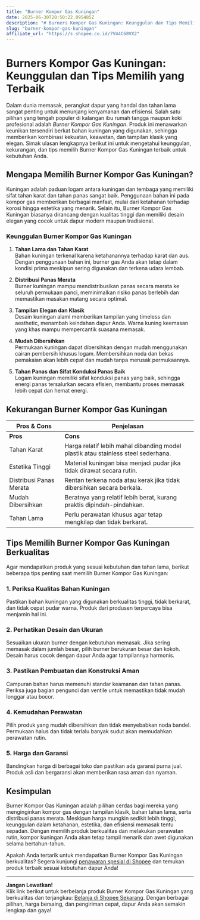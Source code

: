 ```yaml
---
title: "Burner Kompor Gas Kuningan"
date: 2025-06-30T20:50:22.095485Z
description: "# Burners Kompor Gas Kuningan: Keunggulan dan Tips Memilih yang Terbaik..."
slug: "burner-kompor-gas-kuningan"
affiliate_url: "https://s.shopee.co.id/7V44C68VX2"
---
```

# Burners Kompor Gas Kuningan: Keunggulan dan Tips Memilih yang Terbaik

Dalam dunia memasak, perangkat dapur yang handal dan tahan lama sangat penting untuk menunjang kenyamanan dan efisiensi. Salah satu pilihan yang tengah populer di kalangan ibu rumah tangga maupun koki profesional adalah *Burner Kompor Gas Kuningan*. Produk ini menawarkan keunikan tersendiri berkat bahan kuningan yang digunakan, sehingga memberikan kombinasi kekuatan, keawetan, dan tampilan klasik yang elegan. Simak ulasan lengkapnya berikut ini untuk mengetahui keunggulan, kekurangan, dan tips memilih Burner Kompor Gas Kuningan terbaik untuk kebutuhan Anda.

## Mengapa Memilih Burner Kompor Gas Kuningan?

Kuningan adalah paduan logam antara kuningan dan tembaga yang memiliki sifat tahan karat dan tahan panas sangat baik. Penggunaan bahan ini pada kompor gas memberikan berbagai manfaat, mulai dari ketahanan terhadap korosi hingga estetika yang menarik. Selain itu, Burner Kompor Gas Kuningan biasanya dirancang dengan kualitas tinggi dan memiliki desain elegan yang cocok untuk dapur modern maupun tradisional.

### Keunggulan Burner Kompor Gas Kuningan

1. **Tahan Lama dan Tahan Karat**  
Bahan kuningan terkenal karena ketahanannya terhadap karat dan aus. Dengan penggunaan bahan ini, burner gas Anda akan tetap dalam kondisi prima meskipun sering digunakan dan terkena udara lembab.

2. **Distribusi Panas Merata**  
Burner kuningan mampu mendistribusikan panas secara merata ke seluruh permukaan panci, meminimalkan risiko panas berlebih dan memastikan masakan matang secara optimal.

3. **Tampilan Elegan dan Klasik**  
Desain kuningan alami memberikan tampilan yang timeless dan aesthetic, menambah keindahan dapur Anda. Warna kuning keemasan yang khas mampu mempercantik suasana memasak.

4. **Mudah Dibersihkan**  
Permukaan kuningan dapat dibersihkan dengan mudah menggunakan cairan pembersih khusus logam. Membersihkan noda dan bekas pemakaian akan lebih cepat dan mudah tanpa merusak permukaannya.

5. **Tahan Panas dan Sifat Konduksi Panas Baik**  
Logam kuningan memiliki sifat konduksi panas yang baik, sehingga energi panas tersalurkan secara efisien, membantu proses memasak lebih cepat dan hemat energi.

## Kekurangan Burner Kompor Gas Kuningan

| Pros & Cons | Penjelasan |
|--------------|--------------|
| **Pros** | **Cons** |
| Tahan Karat | Harga relatif lebih mahal dibanding model plastik atau stainless steel sederhana. |
| Estetika Tinggi | Material kuningan bisa menjadi pudar jika tidak dirawat secara rutin. |
| Distribusi Panas Merata | Rentan terkena noda atau kerak jika tidak dibersihkan secara berkala. |
| Mudah Dibersihkan | Beratnya yang relatif lebih berat, kurang praktis dipindah-pindahkan. |
| Tahan Lama | Perlu perawatan khusus agar tetap mengkilap dan tidak berkarat. |

## Tips Memilih Burner Kompor Gas Kuningan Berkualitas

Agar mendapatkan produk yang sesuai kebutuhan dan tahan lama, berikut beberapa tips penting saat memilih Burner Kompor Gas Kuningan:

### 1. Periksa Kualitas Bahan Kuningan

Pastikan bahan kuningan yang digunakan berkualitas tinggi, tidak berkarat, dan tidak cepat pudar warna. Produk dari produsen terpercaya bisa menjamin hal ini.

### 2. Perhatikan Desain dan Ukuran

Sesuaikan ukuran burner dengan kebutuhan memasak. Jika sering memasak dalam jumlah besar, pilih burner berukuran besar dan kokoh. Desain harus cocok dengan dapur Anda agar tampilannya harmonis.

### 3. Pastikan Pembuatan dan Konstruksi Aman

Campuran bahan harus memenuhi standar keamanan dan tahan panas. Periksa juga bagian pengunci dan ventile untuk memastikan tidak mudah longgar atau bocor.

### 4. Kemudahan Perawatan

Pilih produk yang mudah dibersihkan dan tidak menyebabkan noda bandel. Permukaan halus dan tidak terlalu banyak sudut akan memudahkan perawatan rutin.

### 5. Harga dan Garansi

Bandingkan harga di berbagai toko dan pastikan ada garansi purna jual. Produk asli dan bergaransi akan memberikan rasa aman dan nyaman.

## Kesimpulan

Burner Kompor Gas Kuningan adalah pilihan cerdas bagi mereka yang menginginkan kompor gas dengan tampilan klasik, bahan tahan lama, serta distribusi panas merata. Meskipun harga mungkin sedikit lebih tinggi, keunggulan dalam ketahanan, estetika, dan efisiensi memasak tentu sepadan. Dengan memilih produk berkualitas dan melakukan perawatan rutin, kompor kuningan Anda akan tetap tampil menarik dan awet digunakan selama bertahun-tahun.

Apakah Anda tertarik untuk mendapatkan Burner Kompor Gas Kuningan berkualitas? Segera kunjungi [penawaran spesial di Shopee](https://s.shopee.co.id/7V44C68VX2) dan temukan produk terbaik sesuai kebutuhan dapur Anda!

---

**Jangan Lewatkan!**  
Klik link berikut untuk berbelanja produk Burner Kompor Gas Kuningan yang berkualitas dan terjangkau: [Belanja di Shopee Sekarang](https://s.shopee.co.id/7V44C68VX2). Dengan berbagai pilihan, harga bersaing, dan pengiriman cepat, dapur Anda akan semakin lengkap dan gaya!